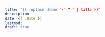 ```yaml
---
title: "{{ replace .Name "-" " " | title }}"
description:
date: {{ .Date }}
lastmod:
draft: true
---
```


